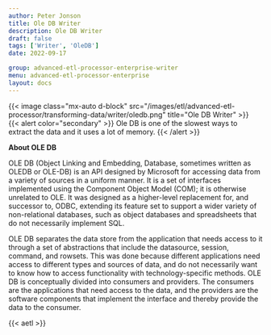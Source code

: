 ```yaml
---
author: Peter Jonson
title: Ole DB Writer
description: Ole DB Writer
draft: false
tags: ['Writer', 'OleDB']
date: 2022-09-17

group: advanced-etl-processor-enterprise-writer
menu: advanced-etl-processor-enterprise
layout: docs
---
```


{{< image class="mx-auto d-block"  src="/images/etl/advanced-etl-processor/transforming-data/writer/oledb.png" title="Ole DB Writer" >}}
\
{{< alert color="secondary" >}}
Ole DB is one of the slowest ways to extract the data and it uses a lot of memory.
{{< /alert >}}

**About OLE DB**

OLE DB (Object Linking and Embedding, Database, sometimes written as OLEDB or OLE-DB) is an API designed by Microsoft for accessing data from a variety of sources in a uniform manner. It is a set of interfaces implemented using the Component Object Model (COM); it is otherwise unrelated to OLE. It was designed as a higher-level replacement for, and successor to, ODBC, extending its feature set to support a wider variety of non-relational databases, such as object databases and spreadsheets that do not necessarily implement SQL.

OLE DB separates the data store from the application that needs access to it through a set of abstractions that include the datasource, session, command, and rowsets. This was done because different applications need access to different types and sources of data, and do not necessarily want to know how to access functionality with technology-specific methods. OLE DB is conceptually divided into consumers and providers. The consumers are the applications that need access to the data, and the providers are the software components that implement the interface and thereby provide the data to the consumer.

{{< aetl >}}

